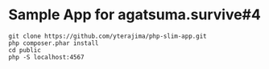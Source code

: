 # Sample App for agatsuma.survive\#4 

    git clone https://github.com/yterajima/php-slim-app.git
    php composer.phar install 
    cd public 
    php -S localhost:4567


